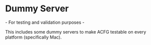 # Dummy Server

\- For testing and validation purposes -

This includes some dummy servers to make ACFG testable on every platform (specifically Mac).
